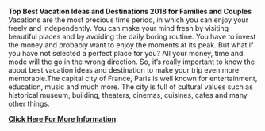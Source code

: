 **Top Best Vacation Ideas and Destinations 2018 for Families and Couples**
Vacations are the most precious time period, in which you can enjoy your freely and independently. You can make your mind fresh by visiting beautiful places and by avoiding the daily boring routine. You have to invest the money and probably want to enjoy the moments at its peak. But what if you have not selected a perfect place for you? All your money, time and mode will the go in the wrong direction. So, it’s really important to know the about best vacation ideas and destination to make your trip even more memorable.The capital city of France, Paris is well known for entertainment, education, music and much more. The city is full of cultural values such as historical museum, building, theaters, cinemas, cuisines, cafes and many other things.

[**Click Here For More Information**](https://lustereyes.com/best-vacation-ideas-destinations-2018/)
